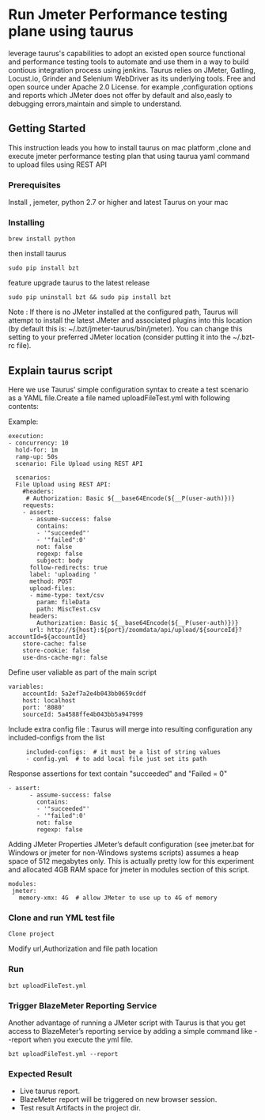 # Run Jmeter Performance testing plane using taurus

leverage taurus's capabilities to adopt an existed open source functional and performance testing tools to automate and use them in a way to build contious integration process using jenkins. Taurus relies on JMeter, Gatling, Locust.io, Grinder and Selenium WebDriver as its underlying tools. Free and open source under Apache 2.0 License.
for example ,configuration options and reports which JMeter does not offer by default and also,easly to debugging errors,maintain and simple to understand.

## Getting Started
This instruction leads you how to install taurus on mac platform ,clone and execute jmeter performance testing plan that using taurua yaml command to upload files using REST API

### Prerequisites
Install , jemeter, python 2.7 or higher and latest Taurus on your mac

### Installing

```
brew install python
```
then install taurus

```
sudo pip install bzt
```
feature upgrade taurus to the latest release
```
sudo pip uninstall bzt && sudo pip install bzt
```
Note : If there is no JMeter installed at the configured path, Taurus will attempt to install the latest JMeter and associated plugins into this location (by default this is: ~/.bzt/jmeter-taurus/bin/jmeter). You can change this setting to your preferred JMeter location (consider putting it into the ~/.bzt-rc file).

## Explain taurus script 
Here we use Taurus’ simple configuration syntax to create a test scenario as a YAML file.Create a file named uploadFileTest.yml with following contents:



Example:

```
execution:
- concurrency: 10
  hold-for: 1m
  ramp-up: 50s
  scenario: File Upload using REST API
  
  scenarios:
  File Upload using REST API:
    #headers:
     # Authorization: Basic ${__base64Encode(${__P(user-auth)})}
    requests:
    - assert:
      - assume-success: false
        contains:
        - '"succeeded"'
        - '"failed":0'
        not: false
        regexp: false
        subject: body
      follow-redirects: true
      label: 'uploading '
      method: POST
      upload-files:
      - mime-type: text/csv
        param: fileData
        path: MiscTest.csv
      headers:
        Authorization: Basic ${__base64Encode(${__P(user-auth)})}
      url: http://${host}:${port}/zoomdata/api/upload/${sourceId}?accountId=${accountId}
    store-cache: false
    store-cookie: false
    use-dns-cache-mgr: false
  ```
  Define user valiable as part of the main script
  
  ```
  variables:
      accountId: 5a2ef7a2e4b043bb0659cddf
      host: localhost
      port: '8080'
      sourceId: 5a4588ffe4b043bb5a947999
 ```
 Include extra config file : Taurus will merge into resulting configuration any included-configs from the list
 
 ```
      included-configs:  # it must be a list of string values
      - config.yml  # to add local file just set its path
```
Response assertions for text contain "succeeded" and "Failed = 0"

```
- assert:
      - assume-success: false
        contains:
        - '"succeeded"'
        - '"failed":0'
        not: false
        regexp: false
```
Adding JMeter Properties
JMeter’s default configuration (see jmeter.bat for Windows or jmeter for non-Windows systems scripts) assumes a heap space of 512 megabytes only. This is actually pretty low for this experiment and allocated 4GB RAM space for jmeter in modules section of this script.

 ```
 modules:
  jmeter:
    memory-xmx: 4G  # allow JMeter to use up to 4G of memory
 ```
### Clone and run YML test file
```
Clone project
```
Modify url,Authorization and file path location
### Run
```
bzt uploadFileTest.yml
```
### Trigger BlazeMeter Reporting Service
Another advantage of running a JMeter script with Taurus is that you get access to BlazeMeter’s reporting service by adding a simple command like --report when you execute the yml file.

```
bzt uploadFileTest.yml --report
```

### Expected Result 
- Live taurus report.
- BlazeMeter report will be triggered on new browser session.
- Test result Artifacts in the project dir.

  
